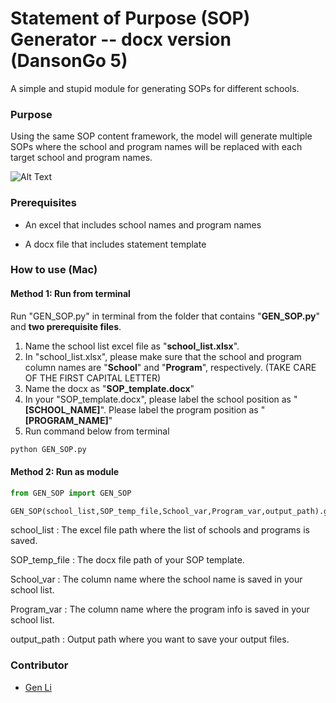 # Statement of Purpose (SOP) Generator -- docx version (DansonGo 5)

A simple and stupid module for generating SOPs for different schools.



### Purpose

Using the same SOP content framework, the model will generate multiple SOPs where the school and program names will be replaced with each target school and program names.

![Alt Text](https://github.com/gen-li/SOP_GEN/sop_gen1.gif)



### Prerequisites

* An excel that includes school names and program names

* A docx file that includes statement template



### How to use (Mac)

#### Method 1: Run from terminal

Run "GEN_SOP.py" in terminal from the folder that contains "**GEN_SOP.py**" and **two prerequisite files**.

1. Name the school list excel file as "**school_list.xlsx**". 
2. In "school_list.xlsx", please make sure that the school and program column names are "**School**" and "**Program**", respectively. (TAKE CARE OF THE FIRST CAPITAL LETTER)
3. Name the docx as "**SOP_template.docx**"
4. In your "SOP_template.docx", please label the school position as "**[SCHOOL_NAME]**". Please label the program position as "**[PROGRAM_NAME]**" 
5. Run command below from terminal

```python
python GEN_SOP.py
```





#### Method 2: Run as module

```python
from GEN_SOP import GEN_SOP

GEN_SOP(school_list,SOP_temp_file,School_var,Program_var,output_path).gen_sop()
```

school_list : The excel file path where the list of schools and programs is saved.

SOP_temp_file : The docx file path of your SOP template.

School_var : The column name where the school name is saved in your school list.

Program_var : The column name where the program info is saved in your school list.

output_path : Output path where you want to save your output files.





### Contributor

* [Gen Li](https://www.gen-li.com)